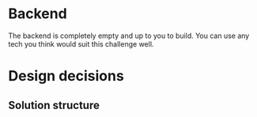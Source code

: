 # Backend

The backend is completely empty and up to you to build.
You can use any tech you think would suit this challenge well.

# Design decisions

## Solution structure
